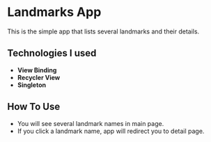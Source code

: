 # Landmarks App

This is the simple app that lists several landmarks and their details.

## Technologies I used

- **View Binding**
- **Recycler View**
- **Singleton**

## How To Use
- You will see several landmark names in main page.
- If you click a landmark name, app will redirect you to detail page.